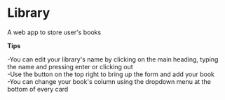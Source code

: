 # Library
A web app to store user's books

<b>Tips</b>

-You can edit your library's name by clicking on the main heading, typing the name and pressing enter or clicking out <br>
-Use the button on the top right to bring up the form and add your book <br>
-You can change your book's column using the dropdown menu at the bottom of every card
